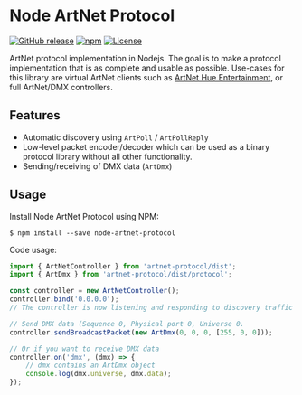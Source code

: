 # Node ArtNet Protocol

[![GitHub release](https://img.shields.io/github/v/release/jeffreykog/node-artnet-protocol)](https://github.com/jeffreykog/node-artnet-protocol/releases)
[![npm](https://img.shields.io/npm/v/artnet-protocol.svg)](https://www.npmjs.com/package/artnet-protocol)
[![License](https://img.shields.io/badge/license-MIT-blue.svg)](LICENSE.txt)

ArtNet protocol implementation in Nodejs. The goal is to make a protocol implementation
that is as complete and usable as possible.
Use-cases for this library are virtual ArtNet clients such as [ArtNet Hue Entertainment](https://github.com/jeffreykog/artnet-hue-entertainment),
or full ArtNet/DMX controllers.

## Features
* Automatic discovery using `ArtPoll` / `ArtPollReply`
* Low-level packet encoder/decoder which can be used as a binary protocol library without all other functionality.
* Sending/receiving of DMX data (`ArtDmx`)

## Usage
Install Node ArtNet Protocol using NPM:
```shell
$ npm install --save node-artnet-protocol
```

Code usage:
```javascript
import { ArtNetController } from 'artnet-protocol/dist';
import { ArtDmx } from 'artnet-protocol/dist/protocol';

const controller = new ArtNetController();
controller.bind('0.0.0.0');
// The controller is now listening and responding to discovery traffic

// Send DMX data (Sequence 0, Physical port 0, Universe 0.
controller.sendBroadcastPacket(new ArtDmx(0, 0, 0, [255, 0, 0]));

// Or if you want to receive DMX data
controller.on('dmx', (dmx) => {
    // dmx contains an ArtDmx object
    console.log(dmx.universe, dmx.data);
});
```
